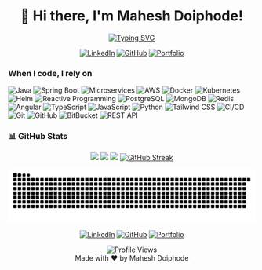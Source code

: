 # <div align="center">👋 Hi there, I'm Mahesh Doiphode!</div>

<div align="center">

[![Typing SVG](https://readme-typing-svg.demolab.com?font=Ubuntu&pause=1000&width=435&lines=Full+Stack+Developer;Java+%26+Spring+Boot+Expert;Microservices+Architect;DevOps+Enthusiast)](https://git.io/typing-svg)

[![LinkedIn](https://img.shields.io/badge/-LinkedIn-0A66C2?style=flat-square&logo=linkedin&logoColor=white)](https://linkedin.com/in/maheshdoiphode)
[![GitHub](https://img.shields.io/github/followers/MaheshDoiphode?label=follow&style=flat-square&logo=github&logoColor=white)](https://github.com/MaheshDoiphode)
[![Portfolio](https://img.shields.io/badge/Portfolio-Visit-success?style=flat-square&logo=safari)](https://maheshdoiphode.github.io/portfolio/)
</div>

<h3>When I code, I rely on</h3>
<p>
  <img alt="Java" src="https://img.shields.io/badge/-Java-007396?style=flat-square&logo=java&logoColor=white" />
  <img alt="Spring Boot" src="https://img.shields.io/badge/-Spring_Boot-6DB33F?style=flat-square&logo=spring-boot&logoColor=white" />
  <img alt="Microservices" src="https://img.shields.io/badge/-Microservices-1F6ED4?style=flat-square&logo=microservices&logoColor=white" />
  <img alt="AWS" src="https://img.shields.io/badge/-AWS-232F3E?style=flat-square&logo=amazon-aws&logoColor=white" />
  <img alt="Docker" src="https://img.shields.io/badge/-Docker-46a2f1?style=flat-square&logo=docker&logoColor=white" />
  <img alt="Kubernetes" src="https://img.shields.io/badge/-Kubernetes-326CE5?style=flat-square&logo=kubernetes&logoColor=white" />
  <img alt="Helm" src="https://img.shields.io/badge/-Helm-277A9F?style=flat-square&logo=helm&logoColor=white" />
  <img alt="Reactive Programming" src="https://img.shields.io/badge/-Reactive-B7178C?style=flat-square&logo=reactivex&logoColor=white" />
  <img alt="PostgreSQL" src="https://img.shields.io/badge/-PostgreSQL-336791?style=flat-square&logo=postgresql&logoColor=white" />
  <img alt="MongoDB" src="https://img.shields.io/badge/-MongoDB-13aa52?style=flat-square&logo=mongodb&logoColor=white" />
  <img alt="Redis" src="https://img.shields.io/badge/-Redis-DC382D?style=flat-square&logo=redis&logoColor=white" />
  <img alt="Angular" src="https://img.shields.io/badge/-Angular-DD0031?style=flat-square&logo=angular&logoColor=white" />
  <img alt="TypeScript" src="https://img.shields.io/badge/-TypeScript-007ACC?style=flat-square&logo=typescript&logoColor=white" />
  <img alt="JavaScript" src="https://img.shields.io/badge/-JavaScript-F7DF1E?style=flat-square&logo=javascript&logoColor=black" />
  <img alt="Python" src="https://img.shields.io/badge/-Python-3776AB?style=flat-square&logo=python&logoColor=white" />
  <img alt="Tailwind CSS" src="https://img.shields.io/badge/-Tailwind_CSS-38B2AC?style=flat-square&logo=tailwind-css&logoColor=white" />
  <img alt="CI/CD" src="https://img.shields.io/badge/-CI/CD-4A154B?style=flat-square&logo=jenkins&logoColor=white" />
  <img alt="Git" src="https://img.shields.io/badge/-Git-F05032?style=flat-square&logo=git&logoColor=white" />
  <img alt="GitHub" src="https://img.shields.io/badge/-GitHub-181717?style=flat-square&logo=github&logoColor=white" />
  <img alt="BitBucket" src="https://img.shields.io/badge/-BitBucket-0052CC?style=flat-square&logo=bitbucket&logoColor=white" />
  <img alt="REST API" src="https://img.shields.io/badge/-REST_API-009688?style=flat-square&logo=api&logoColor=white" />
</p>

### 📊 GitHub Stats
<div align="center">
  
![](https://github-profile-summary-cards.vercel.app/api/cards/profile-details?username=MaheshDoiphode&theme=tokyonight)
![](https://github-profile-summary-cards.vercel.app/api/cards/repos-per-language?username=MaheshDoiphode&theme=tokyonight)
![](https://github-profile-summary-cards.vercel.app/api/cards/stats?username=MaheshDoiphode&theme=tokyonight)
[![GitHub Streak](https://streak-stats.demolab.com?user=MaheshDoiphode&theme=tokyonight)](https://git.io/streak-stats)

</div>

<picture>
  <source media="(prefers-color-scheme: dark)" srcset="https://github.com/MaheshDoiphode/MaheshDoiphode/blob/output/github-snake-dark.svg" />
  <source media="(prefers-color-scheme: light)" srcset="https://github.com/MaheshDoiphode/MaheshDoiphode/blob/output/github-snake.svg" />
  <img alt="github-snake" src="https://github.com/MaheshDoiphode/MaheshDoiphode/blob/output/github-snake.svg" />
</picture>

<div align="center">
  
[![LinkedIn](https://img.shields.io/badge/-LinkedIn-0A66C2?style=for-the-badge&logo=linkedin&logoColor=white)](https://linkedin.com/in/maheshdoiphode)
[![GitHub](https://img.shields.io/badge/-GitHub-181717?style=for-the-badge&logo=github&logoColor=white)](https://github.com/MaheshDoiphode)
[![Portfolio](https://img.shields.io/badge/Portfolio-Visit-success?style=for-the-badge&logo=safari)](https://maheshdoiphode.github.io/portfolio/)

</div>

<div align="center">
  <img src="https://komarev.com/ghpvc/?username=MaheshDoiphode&color=brightgreen&style=flat-square" alt="Profile Views">
  <br>
  Made with ❤️ by Mahesh Doiphode
</div>

```
